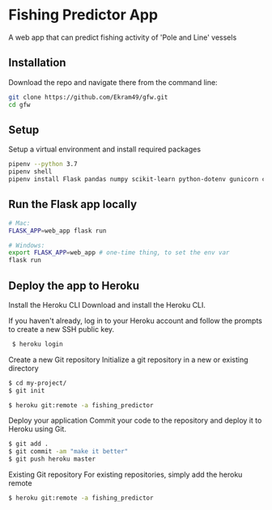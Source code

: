 # Fishing Predictor App

A web app that can predict fishing activity of 'Pole and Line' vessels
## Installation

Download the repo and navigate there from the command line:

```sh
git clone https://github.com/Ekram49/gfw.git
cd gfw
```

## Setup

Setup a virtual environment and install required packages

```sh
pipenv --python 3.7
pipenv shell
pipenv install Flask pandas numpy scikit-learn python-dotenv gunicorn category_encoders

```



## Run the Flask app locally

```sh
# Mac:
FLASK_APP=web_app flask run

# Windows:
export FLASK_APP=web_app # one-time thing, to set the env var
flask run
```

## Deploy the app to Heroku

Install the Heroku CLI
Download and install the Heroku CLI.

If you haven't already, log in to your Heroku account and follow the prompts to create a new SSH public key.

```sh
 $ heroku login 
 ```

Create a new Git repository
Initialize a git repository in a new or existing directory

```sh
$ cd my-project/
$ git init
```

```sh
$ heroku git:remote -a fishing_predictor
```
Deploy your application
Commit your code to the repository and deploy it to Heroku using Git.

```sh
$ git add .
$ git commit -am "make it better"
$ git push heroku master
```
Existing Git repository
For existing repositories, simply add the heroku remote

```sh
$ heroku git:remote -a fishing_predictor
```

